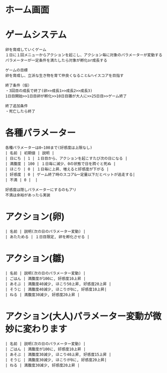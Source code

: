 # ホーム画面


# ゲームシステム
    卵を育成していくゲーム
    １日に１回メニューからアクションを起こし、アクション毎に対象のパラメーターが変動する
    パラメーターが一定条件を満たしたら対象が孵化or成長する
    
    ゲームの目標
    卵を育成し、立派な生き物を育て仲良くなること&ハイスコアを目指す

    終了条件（仮）
    ・3回目の成長で終了(卵>>成長1>>成長2>>成長3)
    1日目開始>>1日目卵が孵化>>10日目雛が大人に>>25日目>>ゲーム終了    

    終了追加条件
    ・死亡したら終了

# 各種パラメーター
    各種パラメーターは0~100まで(好感度は上限なし)
    | 名前 | 初期値 | 説明 |
    | 日にち | 1 | １日目から、アクションを起こすたび次の日になる |
    | 満腹度 | 100 | １日毎に減少、0の状態で日を跨ぐと死ぬ |
    | ほこり | 0 | １日毎に上昇、増えると好感度が下がる |    
    | 好感度 | 0 | ゲーム終了時のスコア&一定量以下だとペットが逃走する|
    | 不満 | 0 |  |

    好感度は隠しパラメーターにするのもアリ
    不満は余裕があったら実装

# アクション(卵)
    | 名前 | 説明(次の日のパラメーター変動) |
    | あたためる | １日目限定, 卵を孵化させる |

# アクション(雛)
    | 名前 | 説明(次の日のパラメーター変動) |
    | ごはん | 満腹度が100に, 好感度10上昇 |
    | あそぶ | 満腹度40減少, ほこり50上昇, 好感度20上昇 |
    | そうじ | 満腹度40減少, ほこりが0に, 好感度10上昇|
    | ねる | 満腹度30減少, 好感度20上昇 |

# アクション(大人)パラメーター変動が微妙に変わります
    | 名前 | 説明(次の日のパラメーター変動) |
    | ごはん | 満腹度が100に, 好感度10上昇 |
    | あそぶ | 満腹度30減少, ほこり40上昇, 好感度15上昇 |
    | そうじ | 満腹度30減少, ほこりが0に, 好感度20上昇|
    | ねる | 満腹度30減少, 好感度20上昇 |